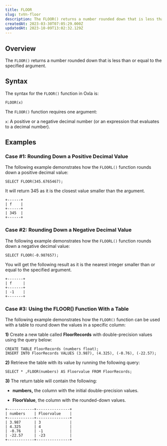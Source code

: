 ```yaml
---
title: FLOOR
slug: tvVn-floor
description: The FLOOR() returns a number rounded down that is less than or equal to the specified argument. This article covers the overview, syntax and some examples.
createdAt: 2023-03-30T07:05:29.000Z
updatedAt: 2023-10-09T13:02:32.129Z
---
```


## **Overview**

The `FLOOR()` returns a number rounded down that is less than or equal to the specified argument.&#x20;

## **Syntax**

The syntax for the `FLOOR()` function in Oxla is:

```pgsql
FLOOR(x)
```

The `FLOOR()` function requires one argument:

`x`: A positive or a negative decimal number (or an expression that evaluates to a decimal number).

## **Examples**

### Case #1: Rounding Down a Positive Decimal Value

The following example demonstrates how the `FLOORL()` function rounds down a positive decimal value:

```pgsql
SELECT FLOOR(345.6765467);
```

It will return 345 as it is the closest value smaller than the argument.

```pgsql
+------+
| f    |
+------+
| 345  |
+------+
```

### Case #2: Rounding Down a Negative Decimal Value

The following example demonstrates how the `FLOORL()` function rounds down a negative decimal value:

```pgsql
SELECT FLOOR(-0.987657);
```

You will get the following result as it is the nearest integer smaller than or equal to the specified argument.

```pgsql
+-------+
| f     |
+-------+
| -1    |
+-------+
```

### Case #3: Using the FLOOR() Function With a Table

The following example demonstrates how the `FLOOR()` function can be used with a table to round down the values in a specific column:

**1)** Create a new table called **FloorRecords** with double-precision values using the query below:

```pgsql
CREATE TABLE FloorRecords (numbers float);
INSERT INTO FloorRecords VALUES (3.987), (4.325), (-0.76), (-22.57);
```


**2)** Retrieve the table with its value by running the following query:

```pgsql
SELECT * ,FLOOR(numbers) AS Floorvalue FROM FloorRecords;
```


**3)** The return table will contain the following:

*   **numbers,** the column with the initial double-precision values.

*   **FloorValue**, the column with the rounded-down values. 

```pgsql
+------------+---------------+
| numbers    | Floorvalue    |
+------------+---------------+
| 3.987	     | 3             |
| 4.325	     | 4             |
| -0.76	     | -1            |
| -22.57     | -23           |
+------------+---------------+
```

